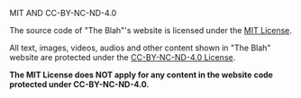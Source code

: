 MIT AND CC-BY-NC-ND-4.0

The source code of "The Blah"'s website is licensed under the [MIT License](/LICENSE.MIT).

All text, images, videos, audios and other content shown in "The Blah" website are protected under the [CC-BY-NC-ND-4.0 License](/LICENSE.CC-BY-NC-ND-4.0).

**The MIT License does NOT apply for any content in the website code protected under CC-BY-NC-ND-4.0.**

